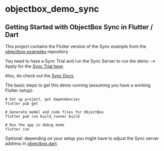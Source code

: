 # objectbox_demo_sync

## Getting Started with ObjectBox Sync in Flutter / Dart

This project contains the Flutter version of the Sync example from the [objectbox-examples](https://github.com/objectbox/objectbox-examples) repository.

You need to have a Sync Trial and run the Sync Server to run the demo --> Apply for the [Sync Trial here](https://objectbox.io/sync/).

Also, do check out the [Sync Docs](https://sync.objectbox.io/).

The basic steps to get this demo running (assuming you have a working Flutter setup):

```
# Set up project, get dependencies
flutter pub get

# Generate model and code files for ObjectBox
flutter pub run build_runner build

# Run the app in debug mode
flutter run
```

Optional: depending on your setup you might have to adjust the Sync server address in [objectbox.dart](/lib/objectbox.dart).
